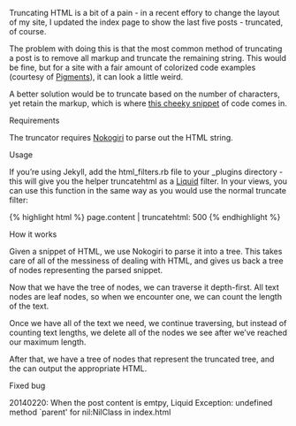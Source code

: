 Truncating HTML is a bit of a pain - in a recent effory to change the layout of my site, I updated the index page to show the last five posts - truncated, of course.

The problem with doing this is that the most common method of truncating a post is to remove all markup and truncate the remaining string. This would be fine, but for a site with a fair amount of colorized code examples (courtesy of [Pigments](http://pygments.org/ "Title")), it can look a little weird.

A better solution would be to truncate based on the number of characters, yet retain the markup, which is where [this cheeky snippet](https://github.com/MattHall/truncatehtml "Title") of code comes in.

Requirements

The truncator requires [Nokogiri](http://nokogiri.org/ "Title") to parse out the HTML string.

Usage

If you’re using Jekyll, add the html_filters.rb file to your _plugins directory - this will give you the helper truncatehtml as a [Liquid](http://liquidmarkup.org/ "Title") filter. In your views, you can use this function in the same way as you would use the normal truncate filter:

{% highlight html %}
page.content | truncatehtml: 500
{% endhighlight %}

How it works

Given a snippet of HTML, we use Nokogiri to parse it into a tree. This takes care of all of the messiness of dealing with HTML, and gives us back a tree of nodes representing the parsed snippet.

Now that we have the tree of nodes, we can traverse it depth-first. All text nodes are leaf nodes, so when we encounter one, we can count the length of the text.

Once we have all of the text we need, we continue traversing, but instead of counting text lengths, we delete all of the nodes we see after we’ve reached our maximum length.

After that, we have a tree of nodes that represent the truncated tree, and the can output the appropriate HTML.

Fixed bug

20140220: When the post content is emtpy, Liquid Exception: undefined method `parent' for nil:NilClass in index.html